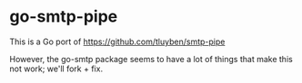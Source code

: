 # go-smtp-pipe

This is a Go port of https://github.com/tluyben/smtp-pipe

However, the go-smtp package seems to have a lot of things that make this not work; we'll fork + fix.
